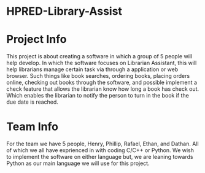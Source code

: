 # HPRED-Library-Assist
# Project Info
This project is about creating a software in which a group of 5 people will help develop. In which the software focuses on Librarian Assistant, this will help librarians manage certain task via through a application or web browser. Such things like book searches, ordering books, placing orders online, checking out books through the software, and possible implement a check feature that allows the librarian know how long a book has check out. Which enables the librarian to notify the person to turn in the book if the due date is reached.

# Team Info
For the team we have 5 people, Henry, Phillip, Rafael, Ethan, and Dathan. All of which we all have exprienced in with coding C/C++ or Python. We wish to implement the software on either language but, we are leaning towards Python as our main language we will use for this project.
